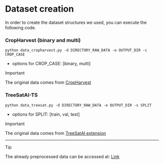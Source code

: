 # Dataset creation

In order to create the dataset structures we used, you can execute the following code. 


### CropHarvest (binary and multi)  
```
python data_cropharvest.py -d DIRECTORY_RAW_DATA -o OUTPUT_DIR -c CROP_CASE
```
* options for CROP_CASE: [binary, multi]

> [!IMPORTANT]  
> The original data comes from [CropHarvest](https://github.com/nasaharvest/cropharvest)


### TreeSatAI-TS
```
python data_treesat.py -d DIRECTORY_RAW_DATA -o OUTPUT_DIR -s SPLIT
```
* options for SPLIT: [train, val, test]

> [!IMPORTANT]
> The original data comes from [TreeSatAI extension](https://huggingface.co/datasets/IGNF/TreeSatAI-Time-Series)


---


> [!TIP] 
> The already preprocessed data can be accessed at: [Link](https://cloud.dfki.de/owncloud/index.php/s/Xkd78A4BFZn9mRc)
